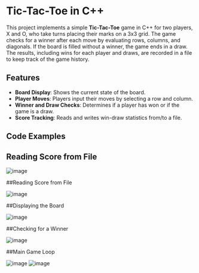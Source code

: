 # Tic-Tac-Toe in C++

This project implements a simple **Tic-Tac-Toe** game in C++ for two players, X and O, who take turns placing their marks on a 3x3 grid. The game checks for a winner after each move by evaluating rows, columns, and diagonals. If the board is filled without a winner, the game ends in a draw. The results, including wins for each player and draws, are recorded in a file to keep track of the game history.

## Features

- **Board Display**: Shows the current state of the board.
- **Player Moves**: Players input their moves by selecting a row and column.
- **Winner and Draw Checks**: Determines if a player has won or if the game is a draw.
- **Score Tracking**: Reads and writes win-draw statistics from/to a file.

## Code Examples
## Reading Score from File

![image](https://github.com/kasatkinalubka/game-college/assets/157211954/51e00a52-e154-4f02-a13c-4f0e7b57683e)

##Reading Score from File

![image](https://github.com/kasatkinalubka/game-college/assets/157211954/1d6df74d-8bee-4632-ab11-160f168ab709)

##Displaying the Board

![image](https://github.com/kasatkinalubka/game-college/assets/157211954/4819eed2-45c4-47df-b97c-86c46b7ee310)

##Checking for a Winner

![image](https://github.com/kasatkinalubka/game-college/assets/157211954/1720df47-bb86-44a4-95e3-99806e484827)

##Main Game Loop

![image](https://github.com/kasatkinalubka/game-college/assets/157211954/d9ef2cd6-1468-4221-a9e3-f215712d40e4)
![image](https://github.com/kasatkinalubka/game-college/assets/157211954/dbd94c5c-edf4-43e5-a2ea-13c378ee17fc)






